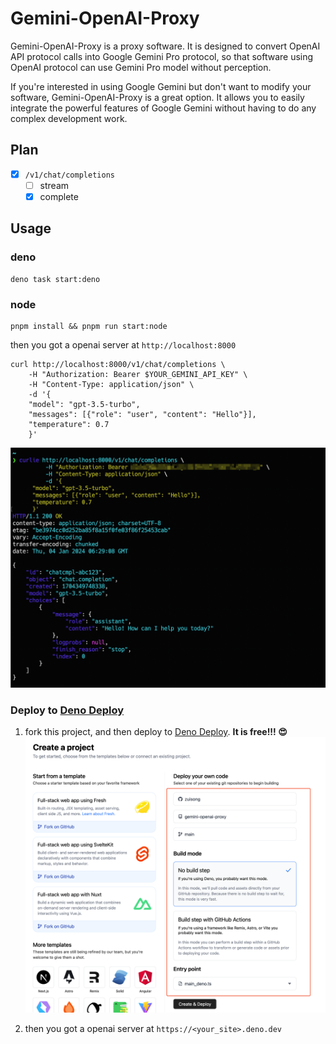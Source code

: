 # Gemini-OpenAI-Proxy

Gemini-OpenAI-Proxy is a proxy software. It is designed to convert OpenAI API
protocol calls into Google Gemini Pro protocol, so that software using OpenAI
protocol can use Gemini Pro model without perception.

If you're interested in using Google Gemini but don't want to modify your
software, Gemini-OpenAI-Proxy is a great option. It allows you to easily
integrate the powerful features of Google Gemini without having to do any
complex development work.

## Plan

- [x] `/v1/chat/completions`
  - [ ] stream
  - [x] complete

## Usage

### deno

```shell
deno task start:deno
```

### node

```shell
pnpm install && pnpm run start:node
```

then you got a openai server at `http://localhost:8000`

```shell
curl http://localhost:8000/v1/chat/completions \
    -H "Authorization: Bearer $YOUR_GEMINI_API_KEY" \
    -H "Content-Type: application/json" \
    -d '{
    "model": "gpt-3.5-turbo",
    "messages": [{"role": "user", "content": "Hello"}],
    "temperature": 0.7
    }'
```

![demo](./assets/demo.png)

### Deploy to [Deno Deploy](https://deno.com/deploy)

1. fork this project, and then deploy to [Deno Deploy](https://deno.com/deploy). **It is free!!! 😍**
   ![deno_deploy](./assets/deno-deploy.png)

2. then you got a openai server at `https://<your_site>.deno.dev`
